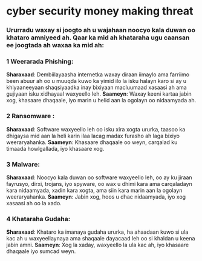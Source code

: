 # cyber security money making threat

### Ururradu waxay si joogto ah u wajahaan noocyo kala duwan oo khataro amniyeed ah. Qaar ka mid ah khataraha ugu caansan ee joogtada ah waxaa ka mid ah:

### 1 Weerarada Phishing: 
**Sharaxaad**: Dembiilayaasha internetka waxay diraan iimaylo ama farriimo been abuur ah oo u muuqda kuwo ka yimid ilo la isku halayn karo si ay u khiyaaneeyaan shaqsiyaadka inay bixiyaan macluumaad xasaasi ah ama gujiyaan isku xidhayaal waxyeello leh.
**Saameyn**: Waxay keeni kartaa jabin xog, khasaare dhaqaale, iyo marin u helid aan la ogolayn oo nidaamyada ah.
### 2 Ransomware :
**Sharaxaad**: Software waxyeello leh oo isku xira xogta ururka, taasoo ka dhigaysa mid aan la heli karin ilaa lacag madax furasho ah laga bixiyo weeraryahanka.
**Saameyn**: Khasaare dhaqaale oo weyn, carqalad ku timaada howlgallada, iyo khasaare xog.

### 3 Malware:
**Sharaxaad**: Noocyo kala duwan oo software waxyeello leh, oo ay ku jiraan fayrusyo, dirxi, trojans, iyo spyware, oo wax u dhimi kara ama carqaladayn kara nidaamyada, xadin kara xogta, ama siin kara marin aan la ogolayn weeraryahanka.
**Saameyn**: Jabin xog, hoos u dhac nidaamyada, iyo xog xasaasi ah oo la xado.

### 4 Khataraha Gudaha:
**Sharaxaad**: Khataro ka imanaya gudaha ururka, ha ahaadaan kuwo si ula kac ah u waxyeellaynaya ama shaqaale dayacaad leh oo si khaldan u keena jabin amni.
**Saameyn**: Xog la xaday, waxyeello la ula kac ah, iyo khasaare dhaqaale iyo sumcad weyn.
